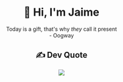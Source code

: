<h1 align="center"> 👋 Hi, I'm Jaime</h1><p align="center">Today is a gift, that's why <i>they</i> call it present<br>- Oogway</p><h2 align="center"> ✍️ Dev Quote</h2><p align="center"><img src="https://quotes-github-readme.vercel.app/api?quote=Sin%20requerimientos%20o%20diseño%20programar%20sólo%20es%20el%20arte%20de%20agregar%20errores%20a%20un%20archivo%20vacíotype=horizontal&theme=dark"/></p><!--**Eclodest/Eclodest** is a ✨ _special_ ✨ repository because its `README.md` (this file) appears on your GitHub profile.Here are some ideas to get you started:- 🔭 I’m currently working on ...- 🌱 I’m currently learning ...- 👯 I’m looking to collaborate on ...- 🤔 I’m looking for help with ...- 💬 Ask me about ...- 📫 How to reach me: ...- 😄 Pronouns: ...- ⚡ Fun fact: ...-->

